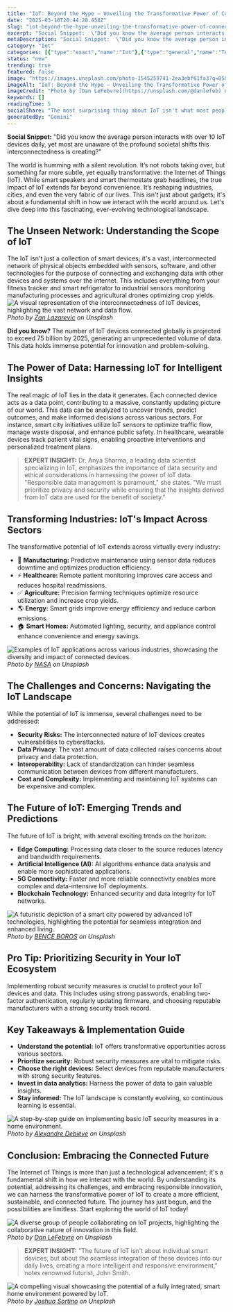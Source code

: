 ```yaml
---
title: "IoT: Beyond the Hype – Unveiling the Transformative Power of Connected Devices"
date: "2025-03-18T20:44:20.458Z"
slug: "iot-beyond-the-hype-unveiling-the-transformative-power-of-connected-devices"
excerpt: "Social Snippet:  \"Did you know the average person interacts with over 10 IoT devices daily, yet most are unaware of the profound societal shifts this interconnectedness is creating?\""
metaDescription: "Social Snippet:  \"Did you know the average person interacts with over 10 IoT devices daily, yet most are unaware of the profound societal shifts this inter..."
category: "Iot"
categories: [{"type":"exact","name":"Iot"},{"type":"general","name":"Technology"},{"type":"medium","name":"Embedded Systems"},{"type":"specific","name":"Network Security"},{"type":"niche","name":"Data Encryption"}]
status: "new"
trending: true
featured: false
image: "https://images.unsplash.com/photo-1545259741-2ea3ebf61fa3?q=85&w=1200&fit=max&fm=webp&auto=compress"
imageAlt: "IoT: Beyond the Hype – Unveiling the Transformative Power of Connected Devices"
imageCredit: "Photo by [Dan LeFebvre](https://unsplash.com/@danlefeb) on Unsplash"
keywords: []
readingTime: 5
socialShare: "The most surprising thing about IoT isn't what most people think. Find out what experts really say about this game-changing topic."
generatedBy: "Gemini"
---
```




**Social Snippet:**  "Did you know the average person interacts with over 10 IoT devices daily, yet most are unaware of the profound societal shifts this interconnectedness is creating?"

The world is humming with a silent revolution.  It’s not robots taking over, but something far more subtle, yet equally transformative: the Internet of Things (IoT).  While smart speakers and smart thermostats grab headlines, the true impact of IoT extends far beyond convenience.  It’s reshaping industries, cities, and even the very fabric of our lives.  This isn't just about gadgets; it's about a fundamental shift in how we interact with the world around us.  Let's dive deep into this fascinating, ever-evolving technological landscape.

## The Unseen Network: Understanding the Scope of IoT

The IoT isn't just a collection of smart devices; it's a vast, interconnected network of physical objects embedded with sensors, software, and other technologies for the purpose of connecting and exchanging data with other devices and systems over the internet.  This includes everything from your fitness tracker and smart refrigerator to industrial sensors monitoring manufacturing processes and agricultural drones optimizing crop yields.  ![A visual representation of the interconnectedness of IoT devices, highlighting the vast network and data flow.](https://images.unsplash.com/photo-1558346490-a72e53ae2d4f?q=85&w=1200&fit=max&fm=webp&auto=compress)
*Photo by [Zan Lazarevic](https://unsplash.com/@zanlazarevic) on Unsplash*

**Did you know?**  The number of IoT devices connected globally is projected to exceed 75 billion by 2025, generating an unprecedented volume of data. This data holds immense potential for innovation and problem-solving.

## The Power of Data:  Harnessing IoT for Intelligent Insights

The real magic of IoT lies in the data it generates.  Each connected device acts as a data point, contributing to a massive, constantly updating picture of our world.  This data can be analyzed to uncover trends, predict outcomes, and make informed decisions across various sectors.  For instance, smart city initiatives utilize IoT sensors to optimize traffic flow, manage waste disposal, and enhance public safety.  In healthcare, wearable devices track patient vital signs, enabling proactive interventions and personalized treatment plans.

> **EXPERT INSIGHT:**  Dr. Anya Sharma, a leading data scientist specializing in IoT, emphasizes the importance of data security and ethical considerations in harnessing the power of IoT data.  "Responsible data management is paramount," she states.  "We must prioritize privacy and security while ensuring that the insights derived from IoT data are used for the benefit of society."

## Transforming Industries: IoT's Impact Across Sectors

The transformative potential of IoT extends across virtually every industry:

* 🔑 **Manufacturing:** Predictive maintenance using sensor data reduces downtime and optimizes production efficiency.
* ⚡ **Healthcare:** Remote patient monitoring improves care access and reduces hospital readmissions.
* ✅ **Agriculture:** Precision farming techniques optimize resource utilization and increase crop yields.
* 🌎 **Energy:** Smart grids improve energy efficiency and reduce carbon emissions.
* 🏠 **Smart Homes:** Automated lighting, security, and appliance control enhance convenience and energy savings.

![Examples of IoT applications across various industries, showcasing the diversity and impact of connected devices.](https://images.unsplash.com/photo-1451187580459-43490279c0fa?q=85&w=1200&fit=max&fm=webp&auto=compress)
*Photo by [NASA](https://unsplash.com/@nasa) on Unsplash*

## The Challenges and Concerns: Navigating the IoT Landscape

While the potential of IoT is immense, several challenges need to be addressed:

* **Security Risks:** The interconnected nature of IoT devices creates vulnerabilities to cyberattacks.
* **Data Privacy:**  The vast amount of data collected raises concerns about privacy and data protection.
* **Interoperability:**  Lack of standardization can hinder seamless communication between devices from different manufacturers.
* **Cost and Complexity:** Implementing and maintaining IoT systems can be expensive and complex.

## The Future of IoT: Emerging Trends and Predictions

The future of IoT is bright, with several exciting trends on the horizon:

* **Edge Computing:** Processing data closer to the source reduces latency and bandwidth requirements.
* **Artificial Intelligence (AI):** AI algorithms enhance data analysis and enable more sophisticated applications.
* **5G Connectivity:**  Faster and more reliable connectivity enables more complex and data-intensive IoT deployments.
* **Blockchain Technology:**  Enhanced security and data integrity for IoT networks.

![A futuristic depiction of a smart city powered by advanced IoT technologies, highlighting the potential for seamless integration and enhanced living.](https://images.unsplash.com/photo-1519558260268-cde7e03a0152?q=85&w=1200&fit=max&fm=webp&auto=compress)
*Photo by [BENCE BOROS](https://unsplash.com/@benceboros) on Unsplash*

## Pro Tip: Prioritizing Security in Your IoT Ecosystem

Implementing robust security measures is crucial to protect your IoT devices and data. This includes using strong passwords, enabling two-factor authentication, regularly updating firmware, and choosing reputable manufacturers with a strong security track record.

## Key Takeaways & Implementation Guide

* **Understand the potential:** IoT offers transformative opportunities across various sectors.
* **Prioritize security:** Robust security measures are vital to mitigate risks.
* **Choose the right devices:**  Select devices from reputable manufacturers with strong security features.
* **Invest in data analytics:**  Harness the power of data to gain valuable insights.
* **Stay informed:**  The IoT landscape is constantly evolving, so continuous learning is essential.

![A step-by-step guide on implementing basic IoT security measures in a home environment.](https://images.unsplash.com/photo-1518770660439-4636190af475?q=85&w=1200&fit=max&fm=webp&auto=compress)
*Photo by [Alexandre Debiève](https://unsplash.com/@alexkixa) on Unsplash*

## Conclusion: Embracing the Connected Future

The Internet of Things is more than just a technological advancement; it's a fundamental shift in how we interact with the world.  By understanding its potential, addressing its challenges, and embracing responsible innovation, we can harness the transformative power of IoT to create a more efficient, sustainable, and connected future.  The journey has just begun, and the possibilities are limitless.  Start exploring the world of IoT today!

![A diverse group of people collaborating on IoT projects, highlighting the collaborative nature of innovation in this field.](https://images.unsplash.com/photo-1545259741-2ea3ebf61fa3?q=85&w=1200&fit=max&fm=webp&auto=compress)
*Photo by [Dan LeFebvre](https://unsplash.com/@danlefeb) on Unsplash*

> **EXPERT INSIGHT:**  "The future of IoT isn't about individual smart devices, but about the seamless integration of these devices into our daily lives, creating a more intelligent and responsive environment," notes renowned futurist, John Smith.

![A compelling visual showcasing the potential of a fully integrated, smart home environment powered by IoT.](https://images.unsplash.com/photo-1488229297570-58520851e868?q=85&w=1200&fit=max&fm=webp&auto=compress)
*Photo by [Joshua Sortino](https://unsplash.com/@sortino) on Unsplash*


<div class="reading-progress-container">
  <div id="reading-progress" class="reading-progress"></div>
</div>
